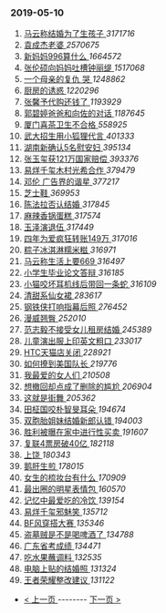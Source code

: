 ### 2019-05-10 
1. [ 马云称结婚为了生孩子 ](https://s.weibo.com/weibo?q=%23%E9%A9%AC%E4%BA%91%E7%A7%B0%E7%BB%93%E5%A9%9A%E4%B8%BA%E4%BA%86%E7%94%9F%E5%AD%A9%E5%AD%90%23&Refer=top) *3171716*
1. [ 袁成杰老婆 ](https://s.weibo.com/weibo?q=%23%E8%A2%81%E6%88%90%E6%9D%B0%E8%80%81%E5%A9%86%23&Refer=top) *2570675*
1. [ 新妈妈996算什么 ](https://s.weibo.com/weibo?q=%23%E6%96%B0%E5%A6%88%E5%A6%88996%E7%AE%97%E4%BB%80%E4%B9%88%23&Refer=top) *1664572*
1. [ 张伦硕向妈妈吐槽钟丽缇 ](https://s.weibo.com/weibo?q=%23%E5%BC%A0%E4%BC%A6%E7%A1%95%E5%90%91%E5%A6%88%E5%A6%88%E5%90%90%E6%A7%BD%E9%92%9F%E4%B8%BD%E7%BC%87%23&Refer=top) *1517068*
1. [ 一个母亲的复仇 哭 ](https://s.weibo.com/weibo?q=%E4%B8%80%E4%B8%AA%E6%AF%8D%E4%BA%B2%E7%9A%84%E5%A4%8D%E4%BB%87%20%E5%93%AD&Refer=top) *1248862*
1. [ 厨房的诱惑 ](https://s.weibo.com/weibo?q=%E5%8E%A8%E6%88%BF%E7%9A%84%E8%AF%B1%E6%83%91&Refer=top) *1220296*
1. [ 张馨予代购还钱了 ](https://s.weibo.com/weibo?q=%E5%BC%A0%E9%A6%A8%E4%BA%88%E4%BB%A3%E8%B4%AD%E8%BF%98%E9%92%B1%E4%BA%86&Refer=top) *1193929*
1. [ 郭碧婷爸爸和向佐的对话 ](https://s.weibo.com/weibo?q=%23%E9%83%AD%E7%A2%A7%E5%A9%B7%E7%88%B8%E7%88%B8%E5%92%8C%E5%90%91%E4%BD%90%E7%9A%84%E5%AF%B9%E8%AF%9D%23&Refer=top) *1187645*
1. [ 厦门喜茶卫生不合格 ](https://s.weibo.com/weibo?q=%23%E5%8E%A6%E9%97%A8%E5%96%9C%E8%8C%B6%E5%8D%AB%E7%94%9F%E4%B8%8D%E5%90%88%E6%A0%BC%23&Refer=top) *558925*
1. [ 武大招生用小狐狸代言 ](https://s.weibo.com/weibo?q=%23%E6%AD%A6%E5%A4%A7%E6%8B%9B%E7%94%9F%E7%94%A8%E5%B0%8F%E7%8B%90%E7%8B%B8%E4%BB%A3%E8%A8%80%23&Refer=top) *401333*
1. [ 湖南新确认5名慰安妇 ](https://s.weibo.com/weibo?q=%23%E6%B9%96%E5%8D%97%E6%96%B0%E7%A1%AE%E8%AE%A45%E5%90%8D%E6%85%B0%E5%AE%89%E5%A6%87%23&Refer=top) *395134*
1. [ 张玉玺获121万国家赔偿 ](https://s.weibo.com/weibo?q=%23%E5%BC%A0%E7%8E%89%E7%8E%BA%E8%8E%B7121%E4%B8%87%E5%9B%BD%E5%AE%B6%E8%B5%94%E5%81%BF%23&Refer=top) *393376*
1. [ 易烊千玺木村光希合作 ](https://s.weibo.com/weibo?q=%23%E6%98%93%E7%83%8A%E5%8D%83%E7%8E%BA%E6%9C%A8%E6%9D%91%E5%85%89%E5%B8%8C%E5%90%88%E4%BD%9C%23&Refer=top) *379479*
1. [ 邓伦 广告界的谐星 ](https://s.weibo.com/weibo?q=%E9%82%93%E4%BC%A6%20%E5%B9%BF%E5%91%8A%E7%95%8C%E7%9A%84%E8%B0%90%E6%98%9F&Refer=top) *377217*
1. [ 芝士鞋 ](https://s.weibo.com/weibo?q=%23%E8%8A%9D%E5%A3%AB%E9%9E%8B%23&Refer=top) *369953*
1. [ 陈法拉否认结婚 ](https://s.weibo.com/weibo?q=%23%E9%99%88%E6%B3%95%E6%8B%89%E5%90%A6%E8%AE%A4%E7%BB%93%E5%A9%9A%23&Refer=top) *317845*
1. [ 麻辣香锅蛋糕 ](https://s.weibo.com/weibo?q=%23%E9%BA%BB%E8%BE%A3%E9%A6%99%E9%94%85%E8%9B%8B%E7%B3%95%23&Refer=top) *317574*
1. [ 玉泽演退伍 ](https://s.weibo.com/weibo?q=%23%E7%8E%89%E6%B3%BD%E6%BC%94%E9%80%80%E4%BC%8D%23&Refer=top) *317449*
1. [ 四年为爱疯狂转账149万 ](https://s.weibo.com/weibo?q=%23%E5%9B%9B%E5%B9%B4%E4%B8%BA%E7%88%B1%E7%96%AF%E7%8B%82%E8%BD%AC%E8%B4%A6149%E4%B8%87%23&Refer=top) *317016*
1. [ 粽子冰淇淋糯米糍 ](https://s.weibo.com/weibo?q=%23%E7%B2%BD%E5%AD%90%E5%86%B0%E6%B7%87%E6%B7%8B%E7%B3%AF%E7%B1%B3%E7%B3%8D%23&Refer=top) *316971*
1. [ 马云称生活上要669 ](https://s.weibo.com/weibo?q=%23%E9%A9%AC%E4%BA%91%E7%A7%B0%E7%94%9F%E6%B4%BB%E4%B8%8A%E8%A6%81669%23&Refer=top) *316497*
1. [ 小学生毕业论文答辩 ](https://s.weibo.com/weibo?q=%23%E5%B0%8F%E5%AD%A6%E7%94%9F%E6%AF%95%E4%B8%9A%E8%AE%BA%E6%96%87%E7%AD%94%E8%BE%A9%23&Refer=top) *316185*
1. [ 小猫咬坏耳机线后带回一条蛇 ](https://s.weibo.com/weibo?q=%23%E5%B0%8F%E7%8C%AB%E5%92%AC%E5%9D%8F%E8%80%B3%E6%9C%BA%E7%BA%BF%E5%90%8E%E5%B8%A6%E5%9B%9E%E4%B8%80%E6%9D%A1%E8%9B%87%23&Refer=top) *316109*
1. [ 清甜系仙女裙 ](https://s.weibo.com/weibo?q=%23%E6%B8%85%E7%94%9C%E7%B3%BB%E4%BB%99%E5%A5%B3%E8%A3%99%23&Refer=top) *283617*
1. [ 钢铁侠打响指幕后照 ](https://s.weibo.com/weibo?q=%23%E9%92%A2%E9%93%81%E4%BE%A0%E6%89%93%E5%93%8D%E6%8C%87%E5%B9%95%E5%90%8E%E7%85%A7%23&Refer=top) *276452*
1. [ 漫威翘臀 ](https://s.weibo.com/weibo?q=%23%E6%BC%AB%E5%A8%81%E7%BF%98%E8%87%80%23&Refer=top) *252010*
1. [ 范志毅不接受女儿租房结婚 ](https://s.weibo.com/weibo?q=%23%E8%8C%83%E5%BF%97%E6%AF%85%E4%B8%8D%E6%8E%A5%E5%8F%97%E5%A5%B3%E5%84%BF%E7%A7%9F%E6%88%BF%E7%BB%93%E5%A9%9A%23&Refer=top) *245389*
1. [ 儿童演出服上印英文粗口 ](https://s.weibo.com/weibo?q=%23%E5%84%BF%E7%AB%A5%E6%BC%94%E5%87%BA%E6%9C%8D%E4%B8%8A%E5%8D%B0%E8%8B%B1%E6%96%87%E7%B2%97%E5%8F%A3%23&Refer=top) *233017*
1. [ HTC天猫店关闭 ](https://s.weibo.com/weibo?q=HTC%E5%A4%A9%E7%8C%AB%E5%BA%97%E5%85%B3%E9%97%AD&Refer=top) *228921*
1. [ 如何撩到美国队长 ](https://s.weibo.com/weibo?q=%23%E5%A6%82%E4%BD%95%E6%92%A9%E5%88%B0%E7%BE%8E%E5%9B%BD%E9%98%9F%E9%95%BF%23&Refer=top) *219776*
1. [ 我最爱的女人们 ](https://s.weibo.com/weibo?q=%E6%88%91%E6%9C%80%E7%88%B1%E7%9A%84%E5%A5%B3%E4%BA%BA%E4%BB%AC&Refer=top) *210508*
1. [ 想撤回却点成了删除的尴尬 ](https://s.weibo.com/weibo?q=%23%E6%83%B3%E6%92%A4%E5%9B%9E%E5%8D%B4%E7%82%B9%E6%88%90%E4%BA%86%E5%88%A0%E9%99%A4%E7%9A%84%E5%B0%B4%E5%B0%AC%23&Refer=top) *206904*
1. [ 这就是街舞 ](https://s.weibo.com/weibo?q=%E8%BF%99%E5%B0%B1%E6%98%AF%E8%A1%97%E8%88%9E&Refer=top) *205362*
1. [ 田柾国咬朴智旻耳朵 ](https://s.weibo.com/weibo?q=%23%E7%94%B0%E6%9F%BE%E5%9B%BD%E5%92%AC%E6%9C%B4%E6%99%BA%E6%97%BB%E8%80%B3%E6%9C%B5%23&Refer=top) *194674*
1. [ 双胞胎姐妹结婚新郎认错 ](https://s.weibo.com/weibo?q=%23%E5%8F%8C%E8%83%9E%E8%83%8E%E5%A7%90%E5%A6%B9%E7%BB%93%E5%A9%9A%E6%96%B0%E9%83%8E%E8%AE%A4%E9%94%99%23&Refer=top) *194003*
1. [ 胜利被曝在家中进行性买卖 ](https://s.weibo.com/weibo?q=%23%E8%83%9C%E5%88%A9%E8%A2%AB%E6%9B%9D%E5%9C%A8%E5%AE%B6%E4%B8%AD%E8%BF%9B%E8%A1%8C%E6%80%A7%E4%B9%B0%E5%8D%96%23&Refer=top) *191607*
1. [ 复联4票房破40亿 ](https://s.weibo.com/weibo?q=%23%E5%A4%8D%E8%81%944%E7%A5%A8%E6%88%BF%E7%A0%B440%E4%BA%BF%23&Refer=top) *182118*
1. [ 上饶 ](https://s.weibo.com/weibo?q=%23%E4%B8%8A%E9%A5%B6%23&Refer=top) *180343*
1. [ 鹅肝生煎 ](https://s.weibo.com/weibo?q=%23%E9%B9%85%E8%82%9D%E7%94%9F%E7%85%8E%23&Refer=top) *178015*
1. [ 女生的梳妆台有什么 ](https://s.weibo.com/weibo?q=%23%E5%A5%B3%E7%94%9F%E7%9A%84%E6%A2%B3%E5%A6%86%E5%8F%B0%E6%9C%89%E4%BB%80%E4%B9%88%23&Refer=top) *170909*
1. [ 最出圈的明星表情包 ](https://s.weibo.com/weibo?q=%23%E6%9C%80%E5%87%BA%E5%9C%88%E7%9A%84%E6%98%8E%E6%98%9F%E8%A1%A8%E6%83%85%E5%8C%85%23&Refer=top) *160570*
1. [ 记忆中最爱吃的冷饮 ](https://s.weibo.com/weibo?q=%23%E8%AE%B0%E5%BF%86%E4%B8%AD%E6%9C%80%E7%88%B1%E5%90%83%E7%9A%84%E5%86%B7%E9%A5%AE%23&Refer=top) *139154*
1. [ 易烊千玺邪魅笑 ](https://s.weibo.com/weibo?q=%23%E6%98%93%E7%83%8A%E5%8D%83%E7%8E%BA%E9%82%AA%E9%AD%85%E7%AC%91%23&Refer=top) *135712*
1. [ BF风穿搭大赛 ](https://s.weibo.com/weibo?q=%23BF%E9%A3%8E%E7%A9%BF%E6%90%AD%E5%A4%A7%E8%B5%9B%23&Refer=top) *135346*
1. [ 盗墓贼是不是喝啤酒了 ](https://s.weibo.com/weibo?q=%23%E7%9B%97%E5%A2%93%E8%B4%BC%E6%98%AF%E4%B8%8D%E6%98%AF%E5%96%9D%E5%95%A4%E9%85%92%E4%BA%86%23&Refer=top) *134788*
1. [ 广东省考成绩 ](https://s.weibo.com/weibo?q=%23%E5%B9%BF%E4%B8%9C%E7%9C%81%E8%80%83%E6%88%90%E7%BB%A9%23&Refer=top) *134471*
1. [ 吃水果蘸调料 ](https://s.weibo.com/weibo?q=%23%E5%90%83%E6%B0%B4%E6%9E%9C%E8%98%B8%E8%B0%83%E6%96%99%23&Refer=top) *132535*
1. [ 电脑上贴的结婚照 ](https://s.weibo.com/weibo?q=%E7%94%B5%E8%84%91%E4%B8%8A%E8%B4%B4%E7%9A%84%E7%BB%93%E5%A9%9A%E7%85%A7&Refer=top) *131324*
1. [ 王者荣耀整改建议 ](https://s.weibo.com/weibo?q=%23%E7%8E%8B%E8%80%85%E8%8D%A3%E8%80%80%E6%95%B4%E6%94%B9%E5%BB%BA%E8%AE%AE%23&Refer=top) *131122* 

- [ < 上一页 ](https://github.com/able8/weibo-hot-record/blob/master/2019-05-09.md) -------- [ 下一页 > ](https://github.com/able8/weibo-hot-record/blob/master/2019-05-11.md)
